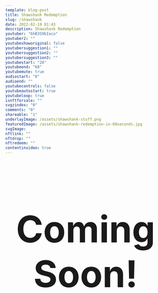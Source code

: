 ```yaml
---
template: blog-post
title: Shawshank Redemption
slug: /shawshank
date: 2022-02-19 01:43
description: Shawshank Redemption
youtuber: "6hB3S9bIaco"
youtuber2: ""
youtubeshoworiginal: false
youtubersuggestion1: ""
youtubersuggestion2: ""
youtubersuggestion3: ""
youtubestart: "20"
youtubeend: "68"
youtubemute: true
audiostart: "0"
audioend: ""
youtubecontrols: false
youtubeautostart: true
youtubeloop: true
isnftforsale: ""
svgzindex: "0"
comments: "0"
shareable: "1"
underlayImage: /assets/shawshank-stuff.png
featuredImage: /assets/shawshank-redemption-in-60seconds.jpg
svgImage: 
nftlink: ""
nftdrop: ""
nftredeem: ""
contentinvideo: true
---
```





<h2 class="tronText" style="display:grid; place-content:center; text-align:center; font-size:12vw;">
        <div class="">Coming Soon!</div>
      </h2>


<!-- lYGald0tFro -->
<!-- 6hB3S9bIaco -->
<!-- lYGald0tFro SOUNDTRACK 45> -->
<!-- qzuM2XTnpSA OPERA 32-45 -->




 

 

